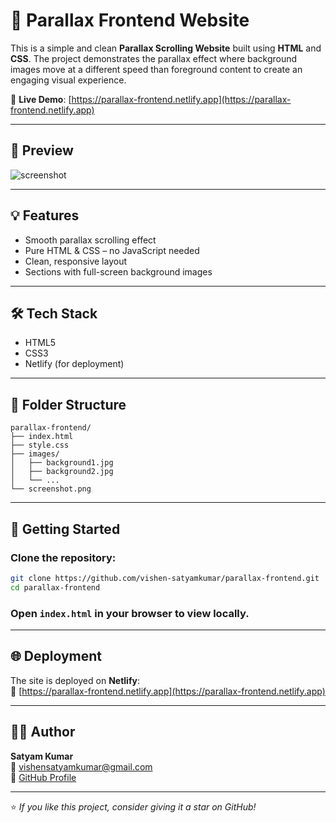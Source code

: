 # 🌄 Parallax Frontend Website

This is a simple and clean **Parallax Scrolling Website** built using **HTML** and **CSS**. The project demonstrates the parallax effect where background images move at a different speed than foreground content to create an engaging visual experience.

🔗 **Live Demo**: [https://parallax-frontend.netlify.app](https://parallax-frontend.netlify.app)

---

## 📸 Preview

![screenshot](screenshot.png) <!-- Replace with an actual screenshot file if available -->

---

## 💡 Features

- Smooth parallax scrolling effect
- Pure HTML & CSS – no JavaScript needed
- Clean, responsive layout
- Sections with full-screen background images

---

## 🛠️ Tech Stack

- HTML5
- CSS3
- Netlify (for deployment)

---

## 📁 Folder Structure

```
parallax-frontend/
├── index.html
├── style.css
├── images/
│   ├── background1.jpg
│   ├── background2.jpg
│   └── ...
└── screenshot.png
```

---

## 🚀 Getting Started

### Clone the repository:
```bash
git clone https://github.com/vishen-satyamkumar/parallax-frontend.git
cd parallax-frontend
```

### Open `index.html` in your browser to view locally.

---

## 🌐 Deployment

The site is deployed on **Netlify**:  
🔗 [https://parallax-frontend.netlify.app](https://parallax-frontend.netlify.app)

---

## 🙋‍♂️ Author

**Satyam Kumar**  
📧 [vishensatyamkumar@gmail.com](mailto:vishensatyamkumar@gmail.com)  
🔗 [GitHub Profile](https://github.com/vishen-satyamkumar)

---

⭐ *If you like this project, consider giving it a star on GitHub!*
